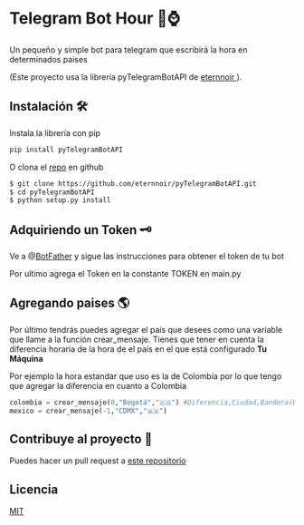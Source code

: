 # Telegram Bot Hour 🤖⌚

Un pequeño y simple bot para telegram que escribirá la hora en determinados paises 

(Este proyecto usa la librería pyTelegramBotAPI de [eternnoir
](https://github.com/eternnoir)).

## Instalación 🛠

Instala la librería con pip

```bash
pip install pyTelegramBotAPI
```
O clona el [repo](https://github.com/eternnoir/pyTelegramBotAPI) en github

```bash
$ git clone https://github.com/eternnoir/pyTelegramBotAPI.git
$ cd pyTelegramBotAPI
$ python setup.py install
```

## Adquiriendo un Token 🗝 
Ve a @[BotFather](https://telegram.me/BotFather) y sigue las instrucciones para obtener el token de tu bot

Por ultimo agrega el Token en la constante TOKEN en main.py 



## Agregando paises 🌎 
Por último tendrás puedes agregar el país que desees como una variable que llame a la función crear_mensaje. Tienes que tener en cuenta la diferencia horaria de la hora de el país en el que está configurado __Tu Máquina__

Por ejemplo la hora estandar que uso es la de Colombia por lo que tengo que agregar la diferencia en cuanto a Colombia

```python
colombia = crear_mensaje(0,"Bogotá","🇨🇴") #Diferencia,Ciudad,Bandera(Emoji)
mexico = crear_mensaje(-1,"CDMX","🇲🇽")

```

## Contribuye al proyecto 🦾 
Puedes hacer un pull request a [este repositorio](https://github.com/diegop384/telegrambothour/pulls)

## Licencia
[MIT](https://choosealicense.com/licenses/mit/)
